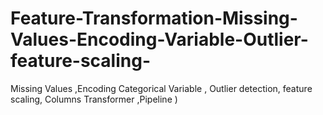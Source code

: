 # Feature-Transformation-Missing-Values-Encoding-Variable-Outlier-feature-scaling-
 Missing Values ,Encoding Categorical Variable , Outlier detection, feature scaling, Columns Transformer ,Pipeline )
